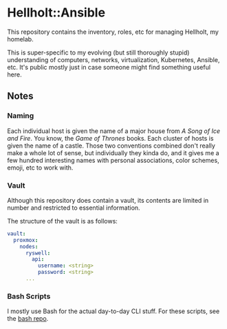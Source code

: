 # Hellholt::Ansible

This repository contains the inventory, roles, etc for managing Hellholt, my homelab.

This is super-specific to my evolving (but still thoroughly stupid) understanding of computers, networks, virtualization, Kubernetes, Ansible, etc.  It's public mostly just in case someone might find something useful here.

## Notes

### Naming

Each individual host is given the name of a major house from _A Song of Ice and Fire_.  You know, the _Game of Thrones_ books.  Each cluster of hosts is given the name of a castle.  Those two conventions combined don't really make a whole lot of sense, but individually they kinda do, and it gives me a few hundred interesting names with personal associations, color schemes, emoji, etc to work with.

### Vault

Although this repository does contain a vault, its contents are limited in number and restricted to essential information.

The structure of the vault is as follows:

```yaml
vault:
  proxmox:
    nodes:
      ryswell:
        api:
          username: <string>
          password: <string>
      ...

```

### Bash Scripts

I mostly use Bash for the actual day-to-day CLI stuff.  For these scripts, see the [bash repo](https://github.com/hellholt/bash).
